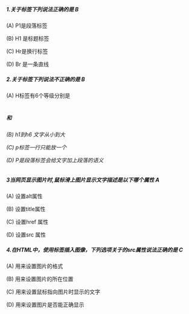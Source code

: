 ##### ﻿1.关于标签下列说法正确的是  B

(A) P1是段落标签

(B) H1 是标题标签

(C) Hr是换行标签

(D) Br 是一条直线

##### 2.关于标签下列说法不正确的是  B

(A) H标签有6个等级分别是<h1> <h2> <h3> <h4> <h5>和<h6>

(B) h1到h6 文字从小到大 

(C) p标签一行只能放一个

(D) P是段落标签会给文字加上段落的语义

##### 3当网页显示图片时,鼠标滑上图片显示文字描述是以下哪个属性   A

(A) 设置alt属性

(B) 设置title属性

(C) 设置href 属性

(D) 设置src 属性

##### 4.在HTML中，使用<img>标签插入图像，下列选项关于<img>的src属性说法正确的是  C

(A) 用来设置图片的格式

(B) 用来设置图片的所在位置

(C) 用来设置鼠标指向图片时显示的文字

(D) 用来设置图片是否能正确显示 